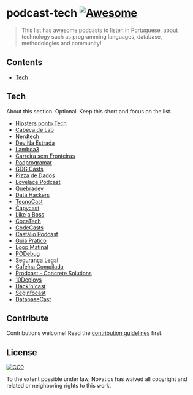 # podcast-tech [![Awesome](https://awesome.re/badge.svg)](https://awesome.re)

> This list has awesome podcasts to listen in Portuguese, about technology such as programming languages, database, methodologies and community!

## Contents

- [Tech](#tech)

## Tech

About this section. Optional. Keep this short and focus on the list.

- [Hipsters ponto Tech](https://www.youtube.com/channel/UC1DrB2LTgVBGiZdgaOrzMCg/featured)
- [Cabeça de Lab](http://www.cabecadelab.com.br/)
- [Nerdtech](https://jovemnerd.com.br/playlist/nerdtech/)
- [Dev Na Estrada](https://devnaestrada.com.br/)
- [Lambda3](https://www.lambda3.com.br/)
- [Carreira sem Fronteiras](https://www.carreirasemfronteiras.com.br/)
- [Podprogramar](https://mundopodcast.com.br/podprogramar/)
- [GDG Casts](https://soundcloud.com/gdg-casts)
- [Pizza de Dados](https://pizzadedados.com/)
- [Lovelace Podcast](https://twitter.com/LovelacePodcast)
- [Quebradev](https://quebradev.com.br/)
- [Data Hackers](https://datahackers.com.br/podcast)
- [TecnoCast](https://tecnoblog.net/categoria/podcast/)
- [Capycast](http://ideia.me/capycast)
- [Like a Boss](https://www.likeaboss.com.br/)
- [CocaTech](https://cocatech.com.br/)
- [CodeCasts](https://www.youtube.com/channel/UCTluPqMkm90zyw6mCde561A/featured)
- [Castálio Podcast](https://castalio.info/)
- [Guia Prático](https://manualdousuario.net/podcast/)
- [Loop Matinal](http://loopmatinal.libsyn.com/)
- [PODebug](http://www.podebug.com/)
- [Segurança Legal](https://www.segurancalegal.com/)
- [Cafeína Compilada](https://soundcloud.com/cafeinacompilada)
- [Prodcast - Concrete Solutions](https://soundcloud.com/concretebr)
- [10Deploys](https://www.10deploys.com/)
- [Hack'n'cast](https://hackncast.org/)
- [Seginfocast](https://soundcloud.com/seginfocast)
- [DatabaseCast](http://databasecast.com.br/)

## Contribute

Contributions welcome! Read the [contribution guidelines](contributing.md) first.

## License

[![CC0](https://mirrors.creativecommons.org/presskit/buttons/88x31/svg/cc-zero.svg)](https://creativecommons.org/publicdomain/zero/1.0)

To the extent possible under law, Novatics has waived all copyright and
related or neighboring rights to this work.
